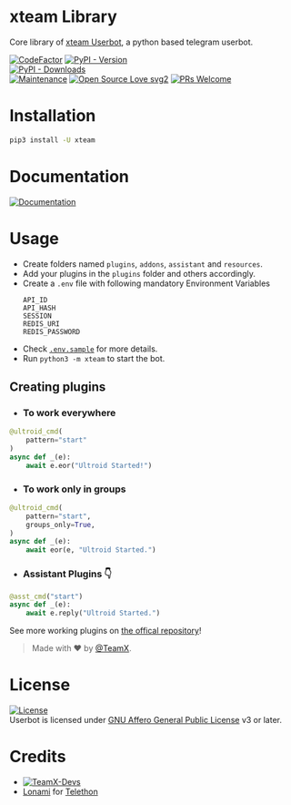 # xteam Library

Core library of [xteam Userbot](https://github.com/xteam-cloner/Userbotx), a python based telegram userbot.

[![CodeFactor](https://www.codefactor.io/repository/github/teamultroid/pyultroid/badge)](https://www.codefactor.io/repository/github/teamultroid/pyultroid)
[![PyPI - Version](https://img.shields.io/pypi/v/py-Ultroid?style=round)](https://pypi.org/project/py-Ultroid)    
[![PyPI - Downloads](https://img.shields.io/pypi/dm/py-Ultroid?label=DOWNLOADS&style=round)](https://pypi.org/project/py-Ultroid)    
[![Maintenance](https://img.shields.io/badge/Maintained%3F-yes-green.svg)](https://github.com/TeamUltroid/Ultroid/graphs/commit-activity)
[![Open Source Love svg2](https://badges.frapsoft.com/os/v2/open-source.svg?v=103)](https://github.com/TeamUltroid/Ultroid)
[![PRs Welcome](https://img.shields.io/badge/PRs-welcome-brightgreen.svg?style=flat-square)](https://makeapullrequest.com)

# Installation
```bash
pip3 install -U xteam
```

# Documentation 
[![Documentation](https://img.shields.io/badge/Documentation-Ultroid-blue)](http://ultroid.tech/)

# Usage
- Create folders named `plugins`, `addons`, `assistant` and `resources`.   
- Add your plugins in the `plugins` folder and others accordingly.   
- Create a `.env` file with following mandatory Environment Variables
   ```
   API_ID
   API_HASH
   SESSION
   REDIS_URI
   REDIS_PASSWORD
   ```
- Check
[`.env.sample`](https://github.com/TeamUltroid/Ultroid/blob/main/.env.sample) for more details.   
- Run `python3 -m xteam` to start the bot.   

## Creating plugins
 - ### To work everywhere

```python
@ultroid_cmd(
    pattern="start"
)   
async def _(e):   
    await e.eor("Ultroid Started!")   
```

- ### To work only in groups

```python
@ultroid_cmd(
    pattern="start",
    groups_only=True,
)   
async def _(e):   
    await eor(e, "Ultroid Started.")   
```

- ### Assistant Plugins 👇

```python
@asst_cmd("start")   
async def _(e):   
    await e.reply("Ultroid Started.")   
```

See more working plugins on [the offical repository](https://github.com/xteam-cloner/Userbotx)!

> Made with ♥️ by [@TeamX](https://t.me/xteam_cloner).    


# License
[![License](https://www.gnu.org/graphics/agplv3-155x51.png)](LICENSE)   
Userbot is licensed under [GNU Affero General Public License](https://www.gnu.org/licenses/agpl-3.0.en.html) v3 or later.

# Credits
* [![TeamX-Devs](https://img.shields.io/static/v1?label=TeamX&message=devs&color=critical)](https://t.me/UltroidDevs)
* [Lonami](https://github.com/Lonami) for [Telethon](https://github.com/LonamiWebs/Telethon)
